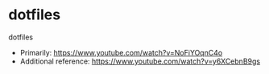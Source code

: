 # dotfiles
dotfiles

* Primarily: https://www.youtube.com/watch?v=NoFiYOqnC4o
* Additional reference: https://www.youtube.com/watch?v=y6XCebnB9gs

